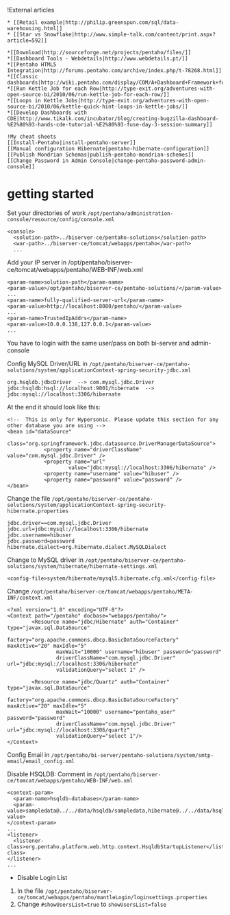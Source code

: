 !External articles

    * [[Retail example|http://philip.greenspun.com/sql/data-warehousing.html]]
    * [[Star vs Snowflake|http://www.simple-talk.com/content/print.aspx?article=592]]

    *[[Download|http://sourceforge.net/projects/pentaho/files/]]
    *[[Dashboard Tools - Webdetails|http://www.webdetails.pt/]]
    *[[Pentaho HTML5 Integration|http://forums.pentaho.com/archive/index.php/t-78268.html]]
    *[[Classic dashboards|http://wiki.pentaho.com/display/COM/A+Dashboard+Framework+for+the+Pentaho+BI+Platform]]
    *[[Run Kettle Job for each Row|http://type-exit.org/adventures-with-open-source-bi/2010/06/run-kettle-job-for-each-row/]]
    *[[Loops in Kettle Jobs|http://type-exit.org/adventures-with-open-source-bi/2010/06/kettle-quick-hint-loops-in-kettle-jobs/]]
    *[[Develop Dashboards with CDE|http://www.tikalk.com/incubator/blog/creating-bugzilla-dashboard-%E2%80%93-hands-cde-tutorial-%E2%80%93-fuse-day-3-session-summary]]

    !My cheat sheets
    [[Install-Pentaho|install-pentaho-server]]
    [[Manual configuration Hibernate|pentaho-hibernate-configuration]]
    [[Publish Mondrian Schemas|publish-pentaho-mondrian-schemes]]
    [[Change Password in Admin Console|change-pentaho-password-admin-console]]

# getting started #
Set your directories of work `/opt/pentaho/administration-console/resource/config/console.xml`

    <console>
      <solution-path>../biserver-ce/pentaho-solutions</solution-path>
      <war-path>../biserver-ce/tomcat/webapps/pentaho</war-path>
      ...

Add your IP server in /opt/pentaho/biserver-ce/tomcat/webapps/pentaho/WEB-INF/web.xml

    <param-name>solution-path</param-name>
    <param-value>/opt/pentaho/biserver-ce/pentaho-solutions/</param-value>
    ...
    <param-name>fully-qualified-server-url</param-name>
    <param-value>http://localhost:8080/pentaho/</param-value>
    ...
    <param-name>TrustedIpAddrs</param-name>
    <param-value>10.0.0.138,127.0.0.1</param-value>
    ...

You have to login with the same user/pass on both bi-server and admin-console

Config MySQL Driver/URL in `/opt/pentaho/biserver-ce/pentaho-solutions/system/applicationContext-spring-security-jdbc.xml`

    org.hsqldb.jdbcDriver  --> com.mysql.jdbc.Driver
    jdbc:hsqldb:hsql://localhost:9001/hibernate  --> jdbc:mysql://localhost:3306/hibernate

At the end it should look like this:

    <!--  This is only for Hypersonic. Please update this section for any other database you are using -->
    <bean id="dataSource"
                class="org.springframework.jdbc.datasource.DriverManagerDataSource">
                <property name="driverClassName" value="com.mysql.jdbc.Driver" />
                <property name="url"
                        value="jdbc:mysql://localhost:3306/hibernate" />
                <property name="username" value="hibuser" />
                <property name="password" value="password" />
    </bean>

Change the file `/opt/pentaho/biserver-ce/pentaho-solutions/system/applicationContext-spring-security-hibernate.properties`

    jdbc.driver==com.mysql.jdbc.Driver
    jdbc.url=jdbc:mysql://localhost:3306/hibernate
    jdbc.username=hibuser
    jdbc.password=password
    hibernate.dialect=org.hibernate.dialect.MySQLDialect

Change to MySQL driver in `/opt/pentaho/biserver-ce/pentaho-solutions/system/hibernate/hibernate-settings.xml`

    <config-file>system/hibernate/mysql5.hibernate.cfg.xml</config-file>

Change `/opt/pentaho/biserver-ce/tomcat/webapps/pentaho/META-INF/context.xml`

    <?xml version="1.0" encoding="UTF-8"?>
    <Context path="/pentaho" docbase="webapps/pentaho/">
            <Resource name="jdbc/Hibernate" auth="Container" type="javax.sql.DataSource"
                    factory="org.apache.commons.dbcp.BasicDataSourceFactory" maxActive="20" maxIdle="5"
                    maxWait="10000" username="hibuser" password="password"
                    driverClassName="com.mysql.jdbc.Driver" url="jdbc:mysql://localhost:3306/hibernate"
                    validationQuery="select 1" />

            <Resource name="jdbc/Quartz" auth="Container" type="javax.sql.DataSource"
                    factory="org.apache.commons.dbcp.BasicDataSourceFactory" maxActive="20" maxIdle="5"
                    maxWait="10000" username="pentaho_user" password="password"
                    driverClassName="com.mysql.jdbc.Driver" url="jdbc:mysql://localhost:3306/quartz"
                    validationQuery="select 1"/>
    </Context>

Config Email in `/opt/pentaho/bi-server/pentaho-solutions/system/smtp-email/email_config.xml`

Disable HSQLDB: Comment in `/opt/pentaho/biserver-ce/tomcat/webapps/pentaho/WEB-INF/web.xml`

    <context-param>
      <param-name>hsqldb-databases</param-name>
      <param-value>sampledata@../../data/hsqldb/sampledata,hibernate@../../data/hsqldb/hibernate,quartz@../../data/hsqldb/quartz</param-value>
    </context-param>
    ...
    <listener>
      <listener-class>org.pentaho.platform.web.http.context.HsqldbStartupListener</listener-class>
    </listener>
    ...

* Disable Login List
1. In the file `/opt/pentaho/biserver-ce/tomcat/webapps/pentaho/mantleLogin/loginsettings.properties`
2. Change `#showUsersList=true` to `showUsersList=false`
